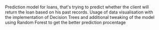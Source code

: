 
Prediction model for loans, that's trying to predict whether the client will return the loan based on his past records.
Usage of data visualisation with the implementation of Decision Trees
and additional tweaking of the model using Random Forest to get the better prediction procentage

